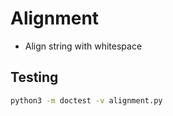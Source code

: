 # Alignment
- Align string with whitespace

## Testing
```sh
python3 -m doctest -v alignment.py
```
